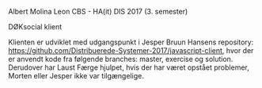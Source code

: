 Albert Molina Leon
CBS - HA(it) DIS 2017 (3. semester)

DØKsocial klient

Klienten er udviklet med udgangspunkt i Jesper Bruun Hansens repository: https://github.com/Distribuerede-Systemer-2017/javascript-client,
hvor der er anvendt kode fra følgende branches: master, exercise og solution.
Derudover har Laust Færge hjulpet, hvis der har været opstået problemer, Morten eller Jesper ikke var tilgængelige.
